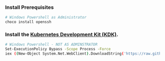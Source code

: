 ### Install Prerequisites

```bash
# Windows Powershell as Administrator
choco install openssh
```

### Install the [Kubernetes Development Kit (KDK)](https://github.com/cisco-sso/kdk).

```bash
# Windows Powershell - NOT AS ADMINSTRATOR
Set-ExecutionPolicy Bypass -Scope Process -Force
iex ((New-Object System.Net.WebClient).DownloadString('https://raw.githubusercontent.com/cisco-sso/kdk/master/files/install.ps1'))
```
